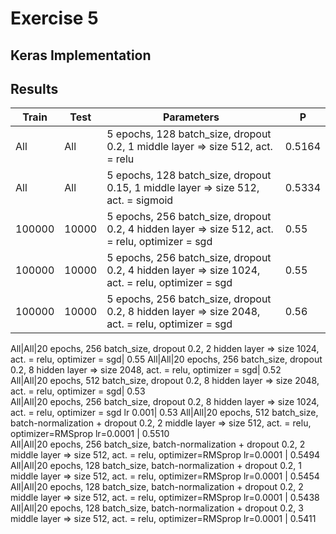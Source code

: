 # Exercise 5

## Keras Implementation



## Results

Train | Test | Parameters | P
-----|------|------|-------
All|All|5 epochs, 128 batch_size, dropout 0.2, 1 middle layer => size 512, act. = relu| 0.5164
All|All|5 epochs, 128 batch_size, dropout 0.15, 1 middle layer => size 512, act. = sigmoid| 0.5334
100000|10000|5 epochs, 256 batch_size, dropout 0.2, 4 hidden layer => size 512, act. = relu, optimizer = sgd| 0.55
100000|10000|5 epochs, 256 batch_size, dropout 0.2, 4 hidden layer => size 1024, act. = relu, optimizer = sgd| 0.55
100000|10000|5 epochs, 256 batch_size, dropout 0.2, 8 hidden layer => size 2048, act. = relu, optimizer = sgd| 0.56

All|All|20 epochs, 256 batch_size, dropout 0.2, 2 hidden layer => size 1024, act. = relu, optimizer = sgd| 0.55
All|All|20 epochs, 256 batch_size, dropout 0.2, 8 hidden layer => size 2048, act. = relu, optimizer = sgd| 0.52  
All|All|20 epochs, 512 batch_size, dropout 0.2, 8 hidden layer => size 2048, act. = relu, optimizer = sgd| 0.53  
All|All|20 epochs, 256 batch_size, dropout 0.2, 8 hidden layer => size 1024, act. = relu, optimizer = sgd lr 0.001| 0.53 
All|All|20 epochs, 512 batch_size, batch-normalization + dropout 0.2, 2 middle layer => size 512, act. = relu, optimizer=RMSprop lr=0.0001 | 0.5510    
All|All|20 epochs, 256 batch_size, batch-normalization + dropout 0.2, 2 middle layer => size 512, act. = relu, optimizer=RMSprop lr=0.0001 | 0.5494  
All|All|20 epochs, 128 batch_size, batch-normalization + dropout 0.2, 1 middle layer => size 512, act. = relu, optimizer=RMSprop lr=0.0001 | 0.5454
All|All|20 epochs, 128 batch_size, batch-normalization + dropout 0.2, 2 middle layer => size 512, act. = relu, optimizer=RMSprop lr=0.0001 | 0.5438
All|All|20 epochs, 128 batch_size, batch-normalization + dropout 0.2, 3 middle layer => size 512, act. = relu, optimizer=RMSprop lr=0.0001 | 0.5411

